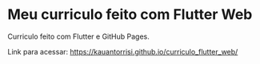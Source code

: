 # Meu curriculo feito com Flutter Web

Curriculo feito com Flutter e GitHub Pages.

Link para acessar: https://kauantorrisi.github.io/curriculo_flutter_web/
